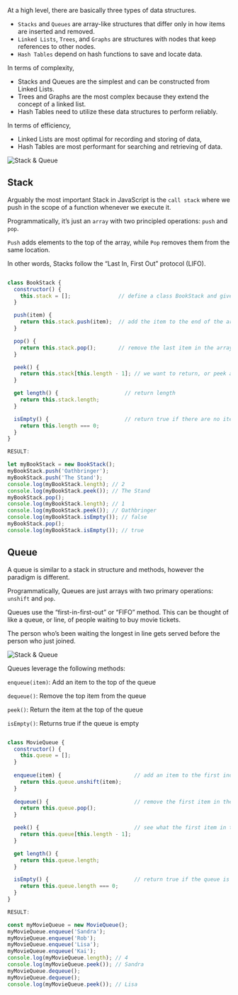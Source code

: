 At a high level, there are basically three types of data structures. 
- `Stacks` and `Queues` are array-like structures that differ only in how items are inserted and removed. 
- `Linked Lists`, `Trees`, and `Graphs` are structures with nodes that keep references to other nodes. 
- `Hash Tables` depend on hash functions to save and locate data.

In terms of complexity, 
- Stacks and Queues are the simplest and can be constructed from Linked Lists. 
- Trees and Graphs are the most complex because they extend the concept of a linked list. 
- Hash Tables need to utilize these data structures to perform reliably. 

In terms of efficiency, 
- Linked Lists are most optimal for recording and storing of data, 
- Hash Tables are most performant for searching and retrieving of data.


![Stack & Queue](https://res.cloudinary.com/practicaldev/image/fetch/s--BgQwtlaT--/c_limit%2Cf_auto%2Cfl_progressive%2Cq_auto%2Cw_880/https://cdn-images-1.medium.com/max/1600/1%2AxSRTv4g2tofWQktkUwoRog.png)

## Stack


Arguably the most important Stack in JavaScript is the `call stack` where we push in the scope of a function whenever we execute it.

Programmatically, it’s just an `array` with two principled operations: `push` and `pop`. 

`Push` adds elements to the top of the array, while `Pop` removes them from the same location. 

In other words, Stacks follow the “Last In, First Out” protocol (LIFO).


```javascript

class BookStack {
  constructor() {
    this.stack = [];               // define a class BookStack and give it a constructor method that has one property
  }

  push(item) {
    return this.stack.push(item);  // add the item to the end of the array The array.push() method returns the new length array.
  }

  pop() {
    return this.stack.pop();       // remove the last item in the array, array.pop() method returns the item which was added,                                              // or undefined if the array is now empty
  }

  peek() {
    return this.stack[this.length - 1]; // we want to return, or peek at, the last item in the stack
  }

  get length() {                     // return length
    return this.stack.length;
  }

  isEmpty() {                        // return true if there are no items in the stack. So if the length is zero, return true.
    return this.length === 0;
  }
}

RESULT:

let myBookStack = new BookStack();
myBookStack.push('Oathbringer');
myBookStack.push('The Stand');
console.log(myBookStack.length); // 2
console.log(myBookStack.peek()); // The Stand
myBookStack.pop();
console.log(myBookStack.length); // 1
console.log(myBookStack.peek()); // Oathbringer
console.log(myBookStack.isEmpty()); // false
myBookStack.pop();
console.log(myBookStack.isEmpty()); // true

```

## Queue


A queue is similar to a stack in structure and methods, however the paradigm is different. 

Programmatically, Queues are just arrays with two primary operations: `unshift` and `pop`.

Queues use the “first-in-first-out” or “FIFO” method. This can be thought of like a queue, or line, of people waiting to buy movie tickets.

The person who’s been waiting the longest in line gets served before the person who just joined.

![Stack & Queue](https://res.cloudinary.com/practicaldev/image/fetch/s--_pp5Lukw--/c_limit%2Cf_auto%2Cfl_progressive%2Cq_auto%2Cw_880/https://cdn-images-1.medium.com/max/1600/1%2AA143SzcQuOhlZixXbFBpoA.png)

Queues leverage the following methods:

`enqueue(item)`: Add an item to the top of the queue

`dequeue()`: Remove the top item from the queue

`peek()`: Return the item at the top of the queue

`isEmpty()`: Returns true if the queue is empty

```javascript

class MovieQueue {
  constructor() {
    this.queue = [];
  }
 
  enqueue(item) {                       // add an item to the first index in an array (the back of the queue)
    return this.queue.unshift(item);
  }
 
  dequeue() {                           // remove the first item in the queue, or the last item in the array
    return this.queue.pop();
  }

  peek() {                              // see what the first item in the queue is, the last item in the array
    return this.queue[this.length - 1];
  }

  get length() {
    return this.queue.length;
  }

  isEmpty() {                           // return true if the queue is empty
    return this.queue.length === 0;
  }
}

RESULT:

const myMovieQueue = new MovieQueue();
myMovieQueue.enqueue('Sandra');
myMovieQueue.enqueue('Rob');
myMovieQueue.enqueue('Lisa');
myMovieQueue.enqueue('Kai');
console.log(myMovieQueue.length); // 4
console.log(myMovieQueue.peek()); // Sandra
myMovieQueue.dequeue();
myMovieQueue.dequeue();
console.log(myMovieQueue.peek()); // Lisa


```

